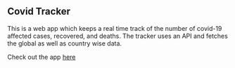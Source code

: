 ## Covid Tracker

This is a web app which keeps a real time track of the number of covid-19 affected cases, recovered, and deaths.
The tracker uses an API and fetches the global as well as country wise data.

Check out the app [here](https://track-corona-covid-19.netlify.app/)
